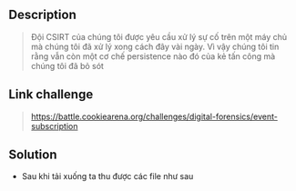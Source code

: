 ## Description
>  Đội CSIRT của chúng tôi được yêu cầu xử lý sự cố trên một máy chủ mà chúng tôi đã xử lý xong cách đây vài ngày. Vì vậy chúng tôi tin rằng vẫn còn một cơ chế persistence nào đó của kẻ tấn công mà chúng tôi đã bỏ sót
## Link challenge
> https://battle.cookiearena.org/challenges/digital-forensics/event-subscription
## Solution 
- Sau khi tải xuống ta thu được các file như sau  
